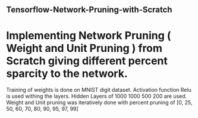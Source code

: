 ## Tensorflow-Network-Pruning-with-Scratch
# Implementing Network Pruning ( Weight and Unit Pruning ) from Scratch giving different percent sparcity to the network.
Training of weights is done on MNIST digit dataset.
Activation function Relu is used withing the layers.
Hidden Layers of 1000 1000 500 200 are used. 
Weight and Unit pruning was iteratively done with percent pruning of  [0, 25, 50, 60, 70, 80, 90, 95, 97, 99]
